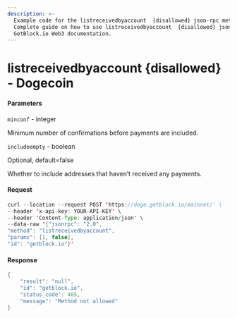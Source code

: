 ```yaml
---
description: >-
  Example code for the listreceivedbyaccount  {disallowed} json-rpc method.
  Сomplete guide on how to use listreceivedbyaccount  {disallowed} json-rpc in
  GetBlock.io Web3 documentation.
---
```


# listreceivedbyaccount {disallowed} - Dogecoin

#### Parameters

`minconf` - integer

Minimum number of confirmations before payments are included.

`includeempty` - boolean

Optional, default=false

Whether to include addresses that haven’t received any payments.

#### Request

```java
curl --location --request POST 'https://doge.getblock.io/mainnet/' \
--header 'x-api-key: YOUR-API-KEY' \
--header 'Content-Type: application/json' \
--data-raw '{"jsonrpc": "2.0",
"method": "listreceivedbyaccount",
"params": [1, false],
"id": "getblock.io"}'
```

#### Response

```java
{
    "result": "null",
    "id": "getblock.io",
    "status_code": 405,
    "message": "Method not allowed"
}
```
